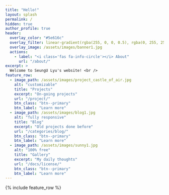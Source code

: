 ```yaml
---
title: "Hello!"
layout: splash
permalink: /
hidden: true
author_profile: true
header:
  overlay_color: "#5e616c"
  overlay_filter: linear-gradient(rgba(255, 0, 0, 0.5), rgba(0, 255, 255, 0.5))
  overlay_image: /assets/images/banner1.jpg
  actions:
    - label: "<i class='fas fa-info-circle'></i> About"
      url: "/about/"
excerpt: >
  Welcome to SeungU Lyu's website! <br />
feature_row:
  - image_path: /assets/images/project_castle_of_air.jpg
    alt: "customizable"
    title: "Projects"
    excerpt: "On-going projects"
    url: "/project/"
    btn_class: "btn--primary"
    btn_label: "Learn more"
  - image_path: /assets/images/blog1.jpg
    alt: "fully responsive"
    title: "Blog"
    excerpt: "Old projects done before"
    url: "/categories/blog/"
    btn_class: "btn--primary"
    btn_label: "Learn more"
  - image_path: /assets/images/sunny1.jpg
    alt: "100% free"
    title: "Gallery"
    excerpt: "My daily thoughts"
    url: "/docs/license/"
    btn_class: "btn--primary"
    btn_label: "Learn more"  
---
```


{% include feature_row %}